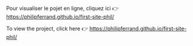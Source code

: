 Pour visualiser le pojet en ligne, cliquez ici 👉 https://philipferrand.github.io/first-site-phil/

To view the project, click here 👉 https://philipferrand.github.io/first-site-phil/
